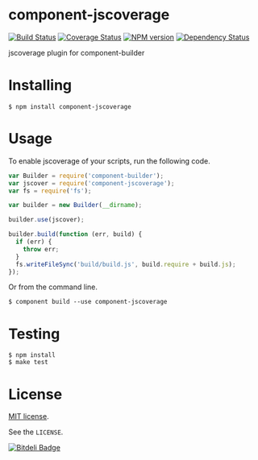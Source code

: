 # component-jscoverage

[![Build Status](https://travis-ci.org/Frapwings/component-jscoverage.png?branch=master)](https://travis-ci.org/Frapwings/component-jscoverage) [![Coverage Status](https://coveralls.io/repos/Frapwings/component-jscoverage/badge.png)](https://coveralls.io/r/Frapwings/component-jscoverage) [![NPM version](https://badge.fury.io/js/component-jscoverage.png)](http://badge.fury.io/js/component-jscoverage) [![Dependency Status](https://david-dm.org/Frapwings/component-jscoverage.png)](https://david-dm.org/Frapwings/component-jscoverage)

jscoverage plugin for component-builder

# Installing

```
$ npm install component-jscoverage
```

# Usage

To enable jscoverage of your scripts, run the following code.

```js
var Builder = require('component-builder');
var jscover = require('component-jscoverage');
var fs = require('fs');

var builder = new Builder(__dirname);

builder.use(jscover);

builder.build(function (err, build) {
  if (err) {
    throw err;
  }
  fs.writeFileSync('build/build.js', build.require + build.js);
});
```

Or from the command line.

```
$ component build --use component-jscoverage
```

# Testing

```
$ npm install
$ make test
```

# License

[MIT license](http://www.opensource.org/licenses/mit-license.php).

See the `LICENSE`.

[![Bitdeli Badge](https://d2weczhvl823v0.cloudfront.net/Frapwings/component-jscoverage/trend.png)](https://bitdeli.com/free "Bitdeli Badge")

